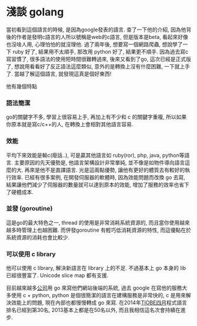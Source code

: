 # 淺談 golang

當初看到這個語言的時候, 是因為google發表的語言. 查了一下他的介紹, 因為他背後的作者是發明c語言的人所以號稱是web的c語言, 但是版本是beta, 看起來好像也沒啥人用, 心理怕怕的就沒理他.  過了兩年後, 想要寫一個網路爬蟲,  想說學了一下 ruby 好了, 結果用不太順手, 那改用 python 好了, 結果更不順手. 因為過去寫c寫習慣了, 很多語法的使用短時間很難轉過來, 後來又看到了go, 這次已經是正式版了, 想說用看看好了反正語法這麼類似, 意外的是轉換上沒有什麼困難, 一下就上手了. 當越了解這個語言, 就發現這真是個好東西!

他有幾個特點

### 語法簡潔
go的關鍵字不多, 學習上很容易上手, 再加上有不少和 c 的關鍵字重複, 所以如果你原本就是寫c/c++的人, 在轉換上會相對其他語言容易.

### 效能
平均下來效能是輸c(廢話..), 可是贏其他語言如 ruby(ror), php, java, python等語言. 主要原因的先天優勢是, 他語言架構設計非常單純, 並不像是如物件導向語言這麼的大. 再來是他不是直譯語言. 光是這兩點優勢, 讓他有更好的體質去有較好的執行效率. 已經有很多案例, 在開發伺服器的軟體時, 因為效能問題而改換 go 去寫, 結果讓他們減少了伺服器的數量就可以達到原本的效能, 增加了服務的效率也省下了硬體成本.

### 並發 (goroutine)
這是go的最大特色之一, thread 的使用是非常消耗系統資源的, 而且當你使用越來越多時管理上也越困難. 而併發goroutine 有輕巧低消耗資源的特性, 而這優點在於系統資源的消耗也會比較少. 

### 可以使用 c library
他可以使用 c library, 解決新語言在 library 上的不足. 不過基本上 go 本身的 lib 已經很豐富了. Unicode slice map 都有支援.


目前越來越多[公司](http://go-lang.cat-v.org/organizations-using-go)用 go 來寫他們網站後端的系統, 過去 google 在寫他的服務大多使用 c + python, python 是個很簡潔的語言在建構服務是非常快的, c 是用來解決效能上的問題, 現在內部也都慢慢轉成 go 來寫. 在2014年[TIOBE四月](http://www.tiobe.com/index.php/content/paperinfo/tpci/index.html)程式語言排名已經到第30名, 2013基本上都是在50名以外, 而且我相信這名次會持續在進步.




